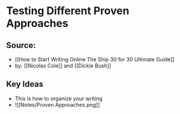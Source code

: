 # Testing Different Proven Approaches

## Source:
- [[How to Start Writing Online The Ship 30 for 30 Ultimate Guide]]
- by: [[Nicolas Cole]] and [[Dickie Bush]]

## Key Ideas
- This is how to organize your writing
- ![[Notes/Proven Approaches.png]]